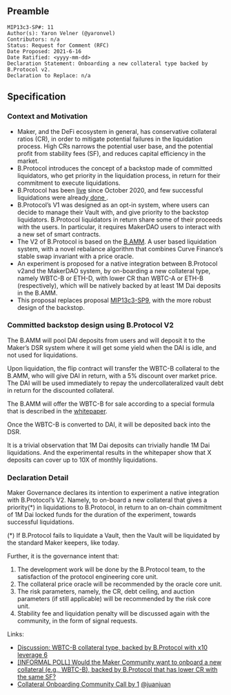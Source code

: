## Preamble

    MIP13c3-SP#: 11
    Author(s): Yaron Velner (@yaronvel)
    Contributors: n/a
    Status: Request for Comment (RFC)
    Date Proposed: 2021-6-16
    Date Ratified: <yyyy-mm-dd>
    Declaration Statement: Onboarding a new collateral type backed by B.Protocol v2.
    Declaration to Replace: n/a

## Specification

### Context and Motivation

* Maker, and the DeFi ecosystem in general, has conservative collateral ratios (CR), in order to mitigate potential failures in the liquidation process. High CRs narrows the potential user base, and the potential profit from stability fees (SF), and reduces capital efficiency in the market.
* B.Protocol introduces the concept of a backstop made of committed liquidators, who get priority in the liquidation process, in return for their commitment to execute liquidations.
* B.Protocol has been [live](https://twitter.com/bprotocoleth/status/1321000634804506624) since October 2020, and few successful liquidations were already[ done ](https://forum.makerdao.com/t/technical-report-b-protocol-liquidations-during-last-thursday/5389).
* B.Protocol’s V1 was designed as an opt-in system, where users can decide to manage their Vault with, and give priority to the backstop liquidators. B.Protocol liquidators in return share some of their proceeds with the users. In particular, it requires MakerDAO users to interact with a new set of smart contracts.
* The V2 of B.Protocol is based on the [B.AMM](https://medium.com/b-protocol/b-amm-efficient-automated-market-maker-for-defi-liquidations-fea7b0fdc0c5). A user based liquidation system, with a novel rebalance algorithm that combines Curve Finance’s stable swap invariant with a price oracle.
* An experiment is proposed for a native integration between B.Protocol v2and the MakerDAO system, by on-boarding a new collateral type, namely WBTC-B or ETH-D, with lower CR than WBTC-A or ETH-B (respectively), which will be natively backed by at least 1M Dai deposits in the B.AMM.
* This proposal replaces proposal [MIP13c3-SP9](https://forum.makerdao.com/t/mip13c3-sp9-onboarding-a-new-collateral-type-backed-by-b-protocol-declaration-of-intent/5920), with the more robust design of the backstop.

### Committed backstop design using B.Protocol V2

The B.AMM will pool DAI deposits from users and will deposit it to the Maker’s DSR system where it will get some yield when the DAI is idle, and not used for liquidations.

Upon liquidation, the flip contract will transfer the WBTC-B collateral to the B.AMM, who will give DAI in return, with a 5% discount over market price. The DAI will be used immediately to repay the undercollateralized vault debt in return for the discounted collateral.

The B.AMM will offer the WBTC-B for sale according to a special formula that is described in the [whitepaper](https://cloudflare-ipfs.com/ipfs/Qmb2ZMk7F48jYSwJczdJeqXJz7CZVh8H4KnfyNdHZSMRG5).

Once the WBTC-B is converted to DAI, it will be deposited back into the DSR.

It is a trivial observation that 1M Dai deposits can trivially handle 1M Dai liquidations. And the experimental results in the whitepaper show that X deposits can cover up to 10X of monthly liquidations.

### Declaration Detail

Maker Governance declares its intention to experiment a native integration with B.Protocol’s V2. Namely, to on-board a new collateral that gives a priority(*) in liquidations to B.Protocol, in return to an on-chain commitment of 1M Dai locked funds for the duration of the experiment, towards successful liquidations.

(*) If B.Protocol fails to liquidate a Vault, then the Vault will be liquidated by the standard Maker keepers, like today.

Further, it is the governance intent that:

1. The development work will be done by the B.Protocol team, to the satisfaction of the protocol engineering core unit.
2. The collateral price oracle will be recommended by the oracle core unit.
3. The risk parameters, namely, the CR, debt ceiling, and auction parameters (if still applicable) will be recommended by the risk core unit.
4. Stability fee and liquidation penalty will be discussed again with the community, in the form of signal requests.

Links:

* [Discussion: WBTC-B collateral type, backed by B.Protocol with x10 leverage 6](https://forum.makerdao.com/t/discussion-wbtc-b-collateral-type-backed-by-b-protocol-with-x10-leverage/5409)
* [[INFORMAL POLL] Would the Maker Community want to onboard a new collateral (e.g., WBTC-B), backed by B.Protocol that has lower CR with the same SF?](https://forum.makerdao.com/t/informal-poll-would-the-maker-community-want-to-onboard-a-new-collateral-e-g-wbtc-b-backed-by-b-protocol-that-has-lower-cr-with-the-same-sf/5652)
* [Collateral Onboarding Community Call by 1](https://www.youtube.com/watch?v=CaDnKAlCpiM&feature=emb_logo&ab_channel=MakerDAO) [@juanjuan](https://forum.makerdao.com/u/juanjuan)
